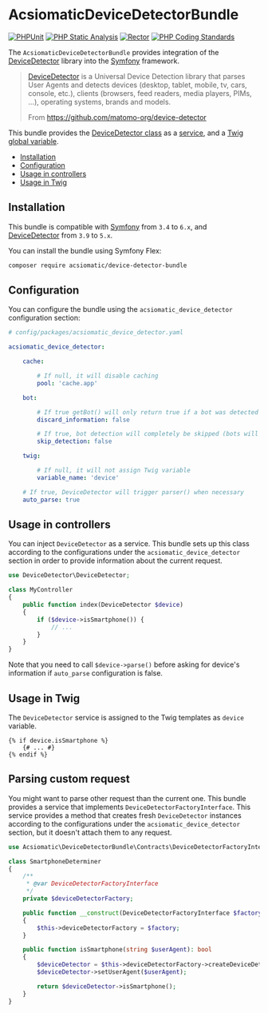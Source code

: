 # AcsiomaticDeviceDetectorBundle

[![PHPUnit](https://github.com/acsiomatic/device-detector-bundle/actions/workflows/phpunit.yaml/badge.svg)](https://github.com/acsiomatic/device-detector-bundle/actions/workflows/phpunit.yaml)
[![PHP Static Analysis](https://github.com/acsiomatic/device-detector-bundle/actions/workflows/phpstan.yaml/badge.svg)](https://github.com/acsiomatic/device-detector-bundle/actions/workflows/phpstan.yaml)
[![Rector](https://github.com/acsiomatic/device-detector-bundle/actions/workflows/rector.yaml/badge.svg)](https://github.com/acsiomatic/device-detector-bundle/actions/workflows/rector.yaml)
[![PHP Coding Standards](https://github.com/acsiomatic/device-detector-bundle/actions/workflows/php-cs-fixer.yaml/badge.svg)](https://github.com/acsiomatic/device-detector-bundle/actions/workflows/php-cs-fixer.yaml)

The `AcsiomaticDeviceDetectorBundle` provides integration of the [DeviceDetector] library into the [Symfony] framework.

> [DeviceDetector] is a Universal Device Detection library that parses User Agents and detects devices (desktop, tablet, mobile, tv, cars, console, etc.), clients (browsers, feed readers, media players, PIMs, ...), operating systems, brands and models.
> 
> From https://github.com/matomo-org/device-detector

This bundle provides the [DeviceDetector class] as a [service], and a [Twig global variable].

- [Installation](#installation)
- [Configuration](#configuration)
- [Usage in controllers](#usage-in-controllers)
- [Usage in Twig](#usage-in-twig)

## Installation

This bundle is compatible with [Symfony] from `3.4` to `6.x`, and [DeviceDetector] from `3.9` to `5.x`.

You can install the bundle using Symfony Flex:

```bash
composer require acsiomatic/device-detector-bundle
```

## Configuration

You can configure the bundle using the `acsiomatic_device_detector` configuration section:

```yaml
# config/packages/acsiomatic_device_detector.yaml

acsiomatic_device_detector:

    cache:

        # If null, it will disable caching
        pool: 'cache.app'

    bot:

        # If true getBot() will only return true if a bot was detected (speeds up detection a bit)
        discard_information: false

        # If true, bot detection will completely be skipped (bots will be detected as regular devices then)
        skip_detection: false

    twig:

        # If null, it will not assign Twig variable
        variable_name: 'device'

    # If true, DeviceDetector will trigger parser() when necessary
    auto_parse: true
```

## Usage in controllers

You can inject `DeviceDetector` as a service.
This bundle sets up this class according to the configurations under the `acsiomatic_device_detector` section in order to provide information about the current request.

```php
use DeviceDetector\DeviceDetector;

class MyController
{
    public function index(DeviceDetector $device)
    {
        if ($device->isSmartphone()) {
            // ...
        }
    }
}
```

Note that you need to call `$device->parse()` before asking for device's information if `auto_parse` configuration is false.

## Usage in Twig

The `DeviceDetector` service is assigned to the Twig templates as `device` variable.

```twig
{% if device.isSmartphone %}
    {# ... #}
{% endif %}
```

## Parsing custom request

You might want to parse other request than the current one.
This bundle provides a service that implements `DeviceDetectorFactoryInterface`.
This service provides a method that creates fresh `DeviceDetector` instances according to the configurations under the `acsiomatic_device_detector` section, but it doesn't attach them to any request.

```php
use Acsiomatic\DeviceDetectorBundle\Contracts\DeviceDetectorFactoryInterface;

class SmartphoneDeterminer
{
    /**
     * @var DeviceDetectorFactoryInterface
     */
    private $deviceDetectorFactory;

    public function __construct(DeviceDetectorFactoryInterface $factory)
    {
        $this->deviceDetectorFactory = $factory;
    }

    public function isSmartphone(string $userAgent): bool
    {
        $deviceDetector = $this->deviceDetectorFactory->createDeviceDetector();
        $deviceDetector->setUserAgent($userAgent);

        return $deviceDetector->isSmartphone();
    }
}
```

[DeviceDetector class]: https://github.com/matomo-org/device-detector/blob/master/DeviceDetector.php
[DeviceDetector]: https://github.com/matomo-org/device-detector
[Symfony]: https://symfony.com/
[Twig global variable]: https://symfony.com/doc/current/templates.html#template-variables
[service]: https://symfony.com/doc/current/service_container.html#fetching-and-using-services
